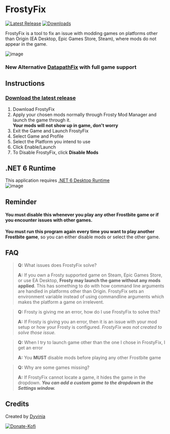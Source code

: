 # FrostyFix
[![Latest Release](https://img.shields.io/github/v/release/Dyvinia/FrostyFix?style=for-the-badge&labelColor=270943&color=8f35e3&label=Release&logo=data:image/png;base64,iVBORw0KGgoAAAANSUhEUgAAABAAAAAQCAYAAAAf8/9hAAAACXBIWXMAAAsTAAALEwEAmpwYAAAA9klEQVQ4jaXTsSuFYRTH8c/LzSL/h0yUlMUiFkpZLJdF/gIjZbiSwWAWgygmFhMyWA1sSjFK2QymW6/hPurEe9/73u5Znt9zzvl9e55TJ8vzXC9Rg6P5j6LaNDaTvsUZ3v429ZXAczQxhW28Yq0bwB1m0I/9lDvAelVAjJeg9zDcDWA8GlLUMYTBToA5PGgNdBEZdrCBL2yVARZwlfQALpO+TmcDu7U25iWcJ/2MkVC7xxieKJ5BPZg/tWYQI/81FwFWcJJ0E6P4bvPKf4BVHIf7BN7LzBHQwGHIz+KxkzkCYvMybqqYScuEC63/T+K0qhmyXtf5Bx+4LodbDvzpAAAAAElFTkSuQmCC)](https://github.com/Dyvinia/FrostyFix/releases/latest)
[![Downloads](https://img.shields.io/github/downloads/Dyvinia/FrostyFix/total?style=for-the-badge&labelColor=270943&color=8f35e3&label=Downloads&logo=data:image/png;base64,iVBORw0KGgoAAAANSUhEUgAAABAAAAAQCAYAAAAf8/9hAAAACXBIWXMAAAsTAAALEwEAmpwYAAAAhUlEQVQ4jWP8//8/AyWAiSLdDAwMLMicuT4vkLnoTmOEMZK3SFDPBYPPAC0GBoZXDJj+Z4CKvYKqwWnANQYGBgcGBobXWAx4DZW7hs8AXIZg1YzLAHRDcGpmYEBLBzgMgbGxAnwG4NUIA+heWMAACW18eAE+FyxgYGA4QMDSB8gcxgHPjQC6HSiHjNpftAAAAABJRU5ErkJggm9ucyAoQ29weXJpZ2h0IEdvb2dsZSBJbmMuKfG0k74AAABXdEVYdExpY2Vuc2UATGljZW5zZWQgdW5kZXIgQXBhY2hlIExpY2Vuc2UgdjIuMCAoaHR0cDovL3d3dy5hcGFjaGUub3JnL2xpY2Vuc2VzL0xJQ0VOU0UtMi4wKePXdBsAAAAASUVORK5CYII=)](https://github.com/Dyvinia/FrostyFix/releases)

FrostyFix is a tool to fix an issue with modding games on platforms other than Origin (EA Desktop, Epic Games Store, Steam), where mods do not appear in the game.

![image](https://i.imgur.com/u2FzcIp.png)

### New Alternative [DatapathFix](https://github.com/Dyvinia/DatapathFixPlugin) with full game support

## Instructions

### [Download the latest release](https://github.com/Dyvinia/FrostyFix/releases)

1. Download FrostyFix
2. Apply your chosen mods normally through Frosty Mod Manager and launch the game through it.
   <br>**Your mods will not show up in game, don't worry**
3. Exit the Game and Launch FrostyFix
4. Select Game and Profile
5. Select the Platform you intend to use
6. Click Enable/Launch
7. To Disable FrostyFix, click **Disable Mods**

## .NET 6 Runtime
This application requires [.NET 6 Desktop Runtime](https://dotnet.microsoft.com/en-us/download/dotnet/6.0)<br>
![image](https://i.imgur.com/KDpUsFc.png)

## Reminder
#### **You must disable this whenever you play any other Frostbite game or if you encounter issues with other games.**
**You must run this program again every time you want to play another Frostbite game**, so you can either disable mods or select the other game.

## FAQ

> **Q:** What issues does FrostyFix solve?
> 
> **A:** If you own a Frosty supported game on Steam, Epic Games Store, or use EA Desktop, **Frosty may launch the game without any mods applied**. This has something to do with how command line arguments are handled in platforms other than Origin. FrostyFix sets an environment variable instead of using commandline arguments which makes the platform a game on irrelevent.

> **Q:** Frosty is giving me an error, how do I use FrostyFix to solve this?
> 
> **A:** If Frosty is giving you an error, then it is an issue with your mod setup or how your Frosty is configured. *FrostyFix was not created to solve those issue.*

> **Q:** When I try to launch game other than the one I chose in FrostyFix, I get an error
> 
> **A:** You **MUST** disable mods before playing any other Frostbite game 

> **Q:** Why are some games missing?
> 
> **A:** If FrostyFix cannot locate a game, it hides the game in the dropdown. ***You can add a custom game to the dropdown in the Settings window.***

## Credits
Created by [Dyvinia](https://twitter.com/Dyvinia)

[![Donate-Kofi](https://ko-fi.com/img/githubbutton_sm.svg)](https://ko-fi.com/J3J63UBHG)
